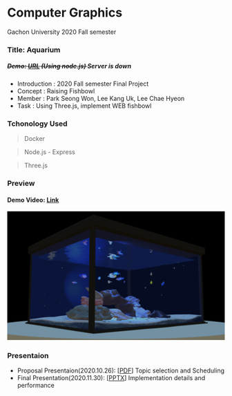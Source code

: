 # Computer Graphics
Gachon University 2020 Fall semester


### Title: Aquarium

##### <del> Demo: [URL](https://fish.chlee1001.synology.me/) (Using node.js) </del> Server is down

* Introduction : 2020 Fall semester Final Project
* Concept : Raising Fishbowl
* Member : Park Seong Won, Lee Kang Uk, Lee Chae Hyeon
* Task : Using Three.js, implement WEB fishbowl


### Tchonology Used
> Docker

> Node.js - Express

> Three.js

### Preview
#### Demo Video: [Link](https://youtu.be/Goi1VeH1tBU)
![Preview](Preview.png)


### Presentaion
* Proposal Presentaion(2020.10.26): [[PDF](https://drive.google.com/file/d/1y6ClEMaePt1-3HsKvs2-RZpnNRtiyNYq/view?usp=sharing)] Topic selection and Scheduling
* Final Presentation(2020.11.30): [[PPTX](https://drive.google.com/file/d/1B5cfIglWJ0vnz-ImvmTYNYo9U-QsLmeQ/view?usp=sharing)] Implementation details and performance

